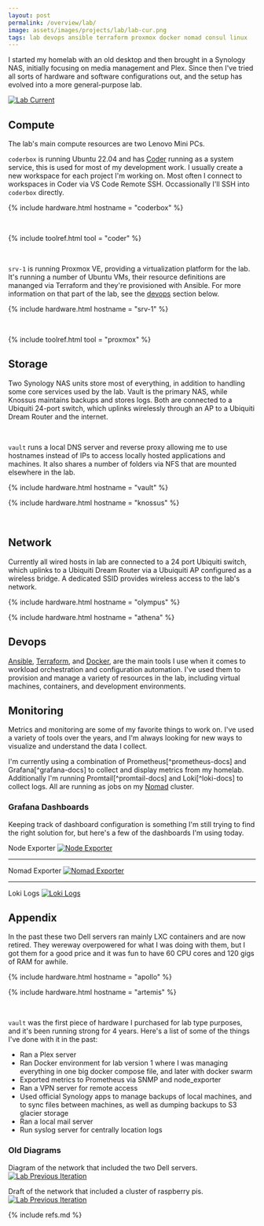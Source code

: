 ```yaml
---
layout: post
permalink: /overview/lab/
image: assets/images/projects/lab/lab-cur.png
tags: lab devops ansible terraform proxmox docker nomad consul linux
---
```


I started my homelab with an old desktop and then brought in a Synology NAS, initially focusing on media management and Plex. Since then I've tried all sorts of hardware and software configurations out, and the setup has evolved into a more general-purpose lab.

[![Lab Current](/assets/images/projects/lab/lab-cur.png)](/assets/images/projects/lab/lab-cur.png)

## Compute

The lab's main compute resources are two Lenovo Mini PCs.

`coderbox` is running Ubuntu 22.04 and has [Coder](/overview/coder) running as a system service, this is used for most of my development work. I usually create a new workspace for each project I'm working on. Most often I connect to workspaces in Coder via VS Code Remote SSH. Occassionally I'll SSH into `coderbox` directly.

{% include hardware.html hostname = "coderbox" %}

<br>

{% include toolref.html tool = "coder" %}

<br>

`srv-1` is running Proxmox VE, providing a virtualization platform for the lab. It's
running a number of Ubuntu VMs, their resource definitions are mananged via Terraform
and they're provisioned with Ansible. For more information on that part of the lab,
see the [devops](#devops) section below.

{% include hardware.html hostname = "srv-1" %}

<br>

{% include toolref.html tool = "proxmox" %}

## Storage

Two Synology NAS units store most of everything, in addition to handling some
core services used by the lab. Vault is the primary NAS, while Knossus maintains backups and stores logs. Both are connected to a Ubiquiti 24-port switch, which uplinks wirelessly through an AP to a Ubiquiti Dream Router and the internet.

<br/>

`vault` runs a local DNS server and reverse proxy allowing me to use hostnames instead of IPs to access locally hosted applications and machines. It also shares a number of folders via NFS that are mounted elsewhere in the lab.

{% include hardware.html hostname = "vault" %}

{% include hardware.html hostname = "knossus" %}

<br/>

## Network

Currently all wired hosts in lab are connected to a 24 port Ubiquiti switch, which uplinks to a Ubiquiti Dream Router via a Ubuiquiti AP configured as a wireless bridge. A dedicated SSID provides wireless access to the lab's network.

{% include hardware.html hostname = "olympus" %}

{% include hardware.html hostname = "athena" %}

## Devops

[Ansible](/overview/ansible), [Terraform](/overview/terraform), and [Docker](/overview/docker), are the main tools I use when it comes to workload orchestration and configuration automation. I've used them to provision and manage a variety of resources in the lab, including virtual machines, containers, and development environments.

## Monitoring

Metrics and monitoring are some of my favorite things to work on. I've used a variety of tools over the years, and I'm always looking for new ways to visualize and understand the data I collect.

I'm currently using a combination of Prometheus[^prometheus-docs] and Grafana[^grafana-docs] to collect and display metrics from my homelab. Additionally I'm running Promtail[^promtail-docs] and Loki[^loki-docs] to collect logs. All are running as jobs on my [Nomad](/overview/nomad) cluster.


### Grafana Dashboards

Keeping track of dashboard configuration is something I'm still trying to find the right solution for, but here's a few of the dashboards I'm using today.

Node Exporter
[![Node Exporter](/assets/images/monitoring/node-exporter.png)](/assets/images/monitoring/node-exporter.png)

<hr>

Nomad Exporter
[![Nomad Exporter](/assets/images/monitoring/nomad-exporter.png)](/assets/images/monitoring/nomad-exporter.png)

<hr>

Loki Logs
[![Loki Logs](/assets/images/monitoring/loki-logs.png)](/assets/images/monitoring/loki-logs.png)

## Appendix

In the past these two Dell servers ran mainly LXC containers and are now retired. They wereway overpowered for what I was doing with them, but I got them for a good price and it was fun to have 60 CPU cores and 120 gigs of RAM for awhile.

{% include hardware.html hostname = "apollo" %}

{% include hardware.html hostname = "artemis" %}

<br/>

`vault` was the first piece of hardware I purchased for lab type purposes, and it's been running strong for 4 years. Here's a list of some of the things I've done with it in the past:

- Ran a Plex server
- Ran Docker environment for lab version 1 where I was managing everything in one big docker compose file, and later with docker swarm
- Exported metrics to Prometheus via SNMP and node_exporter
- Ran a VPN server for remote access
- Used official Synology apps to manage backups of local machines, and to sync files between machines, as well as dumping backups to S3 glacier storage
- Ran a local mail server
- Run syslog server for centrally location logs

### Old Diagrams

Diagram of the network that included the two Dell servers.
[![Lab Previous Iteration](/assets/images/projects/lab/lab-old.png)](/assets/images/projects/lab/lab-old.png)

Draft of the network that included a cluster of raspberry pis.
[![Lab Previous Iteration](/assets/images/projects/lab/lab-old1.png)](/assets/images/projects/lab/lab-old1.png)

{% include refs.md %}

